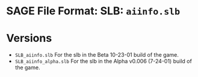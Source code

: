# SAGE File Format: SLB: `aiinfo.slb`

# Versions

- `SLB_aiinfo.slb` For the slb in the Beta 10-23-01 build of the game.
- `SLB_aiinfo_alpha.slb` For the slb in the Alpha v0.006 (7-24-01) build of the game.  